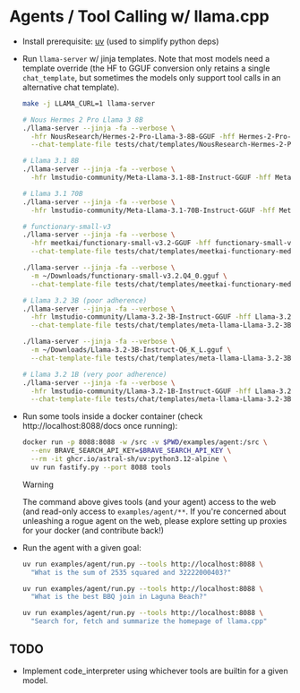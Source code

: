 # Agents / Tool Calling w/ llama.cpp

- Install prerequisite: [uv](https://docs.astral.sh/uv/) (used to simplify python deps)

- Run `llama-server` w/ jinja templates. Note that most models need a template override (the HF to GGUF conversion only retains a single `chat_template`, but sometimes the models only support tool calls in an alternative chat template).

  ```bash
  make -j LLAMA_CURL=1 llama-server

  # Nous Hermes 2 Pro Llama 3 8B
  ./llama-server --jinja -fa --verbose \
    -hfr NousResearch/Hermes-2-Pro-Llama-3-8B-GGUF -hff Hermes-2-Pro-Llama-3-8B-Q8_0.gguf \
    --chat-template-file tests/chat/templates/NousResearch-Hermes-2-Pro-Llama-3-8B-tool_use.jinja

  # Llama 3.1 8B
  ./llama-server --jinja -fa --verbose \
    -hfr lmstudio-community/Meta-Llama-3.1-8B-Instruct-GGUF -hff Meta-Llama-3.1-8B-Instruct-Q5_K_M.gguf

  # Llama 3.1 70B
  ./llama-server --jinja -fa --verbose \
    -hfr lmstudio-community/Meta-Llama-3.1-70B-Instruct-GGUF -hff Meta-Llama-3.1-70B-Instruct-Q4_K_M.gguf

  # functionary-small-v3
  ./llama-server --jinja -fa --verbose \
    -hfr meetkai/functionary-small-v3.2-GGUF -hff functionary-small-v3.2.Q4_0.gguf \
    --chat-template-file tests/chat/templates/meetkai-functionary-medium-v3.2.jinja

  ./llama-server --jinja -fa --verbose \
    -m ~/Downloads/functionary-small-v3.2.Q4_0.gguf \
    --chat-template-file tests/chat/templates/meetkai-functionary-medium-v3.2.jinja

  # Llama 3.2 3B (poor adherence)
  ./llama-server --jinja -fa --verbose \
    -hfr lmstudio-community/Llama-3.2-3B-Instruct-GGUF -hff Llama-3.2-3B-Instruct-Q6_K_L.gguf \
    --chat-template-file tests/chat/templates/meta-llama-Llama-3.2-3B-Instruct.jinja

  ./llama-server --jinja -fa --verbose \
    -m ~/Downloads/Llama-3.2-3B-Instruct-Q6_K_L.gguf \
    --chat-template-file tests/chat/templates/meta-llama-Llama-3.2-3B-Instruct.jinja

  # Llama 3.2 1B (very poor adherence)
  ./llama-server --jinja -fa --verbose \
    -hfr lmstudio-community/Llama-3.2-1B-Instruct-GGUF -hff Llama-3.2-1B-Instruct-Q4_K_M.gguf \
    --chat-template-file tests/chat/templates/meta-llama-Llama-3.2-3B-Instruct.jinja
  ```

- Run some tools inside a docker container (check http://localhost:8088/docs once running):

  ```bash
  docker run -p 8088:8088 -w /src -v $PWD/examples/agent:/src \
    --env BRAVE_SEARCH_API_KEY=$BRAVE_SEARCH_API_KEY \
    --rm -it ghcr.io/astral-sh/uv:python3.12-alpine \
    uv run fastify.py --port 8088 tools
  ```

  > [!WARNING]
  > The command above gives tools (and your agent) access to the web (and read-only access to `examples/agent/**`. If you're concerned about unleashing a rogue agent on the web, please explore setting up proxies for your docker (and contribute back!)

- Run the agent with a given goal:

  ```bash
  uv run examples/agent/run.py --tools http://localhost:8088 \
    "What is the sum of 2535 squared and 32222000403?"

  uv run examples/agent/run.py --tools http://localhost:8088 \
    "What is the best BBQ join in Laguna Beach?"

  uv run examples/agent/run.py --tools http://localhost:8088 \
    "Search for, fetch and summarize the homepage of llama.cpp"
  ```

## TODO

- Implement code_interpreter using whichever tools are builtin for a given model.
